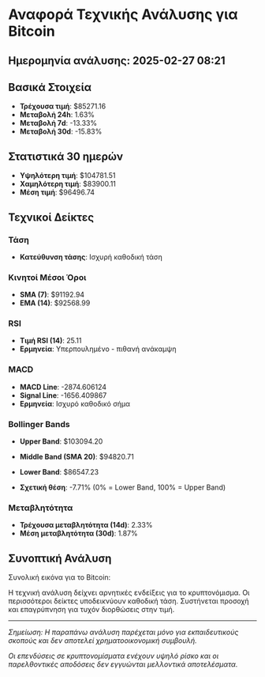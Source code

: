 # Αναφορά Τεχνικής Ανάλυσης για Bitcoin

## Ημερομηνία ανάλυσης: 2025-02-27 08:21

## Βασικά Στοιχεία

- **Τρέχουσα τιμή**: $85271.16
- **Μεταβολή 24h**: 1.63%
- **Μεταβολή 7d**: -13.33%
- **Μεταβολή 30d**: -15.83%

## Στατιστικά 30 ημερών

- **Υψηλότερη τιμή**: $104781.51
- **Χαμηλότερη τιμή**: $83900.11
- **Μέση τιμή**: $96496.74

## Τεχνικοί Δείκτες

### Τάση

- **Κατεύθυνση τάσης**: Ισχυρή καθοδική τάση

### Κινητοί Μέσοι Όροι

- **SMA (7)**: $91192.94
- **EMA (14)**: $92568.99

### RSI

- **Τιμή RSI (14)**: 25.11
- **Ερμηνεία**: Υπερπουλημένο - πιθανή ανάκαμψη

### MACD

- **MACD Line**: -2874.606124
- **Signal Line**: -1656.409867
- **Ερμηνεία**: Ισχυρό καθοδικό σήμα

### Bollinger Bands

- **Upper Band**: $103094.20
- **Middle Band (SMA 20)**: $94820.71
- **Lower Band**: $86547.23

- **Σχετική θέση**: -7.71% (0% = Lower Band, 100% = Upper Band)

### Μεταβλητότητα

- **Τρέχουσα μεταβλητότητα (14d)**: 2.33%
- **Μέση μεταβλητότητα (30d)**: 1.87%

## Συνοπτική Ανάλυση

Συνολική εικόνα για το Bitcoin:

Η τεχνική ανάλυση δείχνει αρνητικές ενδείξεις για το κρυπτονόμισμα. Οι περισσότεροι δείκτες υποδεικνύουν καθοδική τάση. Συστήνεται προσοχή και επαγρύπνηση για τυχόν διορθώσεις στην τιμή.

---

*Σημείωση: Η παραπάνω ανάλυση παρέχεται μόνο για εκπαιδευτικούς σκοπούς και δεν αποτελεί χρηματοοικονομική συμβουλή.*

*Οι επενδύσεις σε κρυπτονομίσματα ενέχουν υψηλό ρίσκο και οι παρελθοντικές αποδόσεις δεν εγγυώνται μελλοντικά αποτελέσματα.*